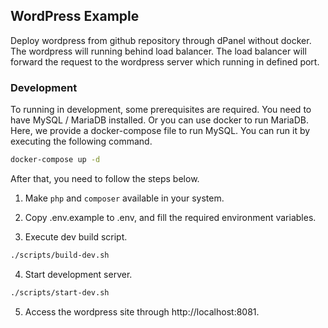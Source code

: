 ## WordPress Example
Deploy wordpress from github repository through dPanel without docker. The wordpress will running behind load balancer. The load balancer will forward the request to the wordpress server which running in defined port.

### Development

To running in development, some prerequisites are required. You need to have MySQL / MariaDB installed. Or you can use docker to run MariaDB. Here, we provide a docker-compose file to run MySQL. You can run it by executing the following command.

```bash
docker-compose up -d
```

After that, you need to follow the steps below.

1. Make `php` and `composer` available in your system.

2. Copy .env.example to .env, and fill the required environment variables.

3. Execute dev build script.

```bash
./scripts/build-dev.sh
```

4. Start development server.

```bash
./scripts/start-dev.sh
```

5. Access the wordpress site through http://localhost:8081.

